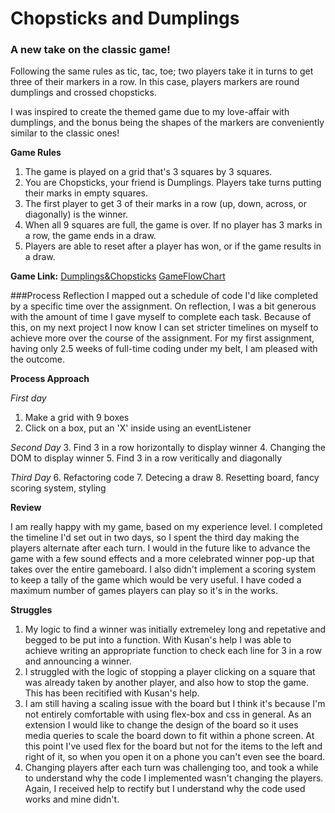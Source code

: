 # Chopsticks and Dumplings
### A new take on the classic game!
Following the same rules as tic, tac, toe; two players take it in turns to get three of their markers in a row. In this case, players markers are round dumplings and crossed chopsticks.

I was inspired to create the themed game due to my love-affair with dumplings, and the bonus being the shapes of the markers are conveniently similar to the classic ones!

**Game Rules**
1. The game is played on a grid that's 3 squares by 3 squares.
2. You are Chopsticks, your friend is Dumplings. Players take turns putting their marks in empty squares.
3. The first player to get 3 of their marks in a row (up, down, across, or diagonally) is the winner.
4. When all 9 squares are full, the game is over. If no player has 3 marks in a row, the game ends in a draw.
5. Players are able to reset after a player has won, or if the game results in a draw.

**Game Link:** 
[Dumplings&Chopsticks](https://razbag18.github.io/tictactoe/)
[GameFlowChart](https://github.com/razbag18/tictactoe/blob/master/Game%20Flowchart.jpeg)

###Process Reflection
I mapped out a schedule of code I'd like completed by a specific time over the assignment. On reflection, I was a bit generous with the amount of time I gave myself to complete each task. Because of this, on my next project I now know I can set stricter timelines on myself to achieve more over the course of the assignment. 
For my first assignment, having only 2.5 weeks of full-time coding under my belt, I am pleased with the outcome. 

**Process Approach**

*First day* 
1. Make a grid with 9 boxes
2. Click on a box, put an 'X' inside using an eventListener

*Second Day*
3. Find 3 in a row horizontally to display winner
4. Changing the DOM to display winner
5. Find 3 in a row veritically and diagonally

*Third Day*
6. Refactoring code
7. Detecing a draw
8. Resetting board, fancy scoring system, styling

**Review**

I am really happy with my game, based on my experience level. I completed the timeline I'd set out in two days, so I spent the third day making the players alternate after each turn. I would in the future like to advance the game with a few sound effects and a more celebrated winner pop-up that takes over the entire gameboard. I also didn't implement a scoring system to keep a tally of the game which would be very useful. I have coded a maximum number of games players can play so it's in the works. 


**Struggles**
1. My logic to find a winner was initially extremeley long and repetative and begged to be put into a function. With Kusan's help I was able to achieve writing an appropriate function to check each line for 3 in a row and announcing a winner.
2. I struggled with the logic of stopping a player clicking on a square that was already taken by another player, and also how to stop the game. This has been recitified with Kusan's help.
3. I am still having a scaling issue with the board but I think it's because I'm not entirely comfortable with using flex-box and css in general. As an extension I would like to change the design of the board so it uses media queries to scale the board down to fit within a phone screen. At this point I've used flex for the board but not for the items to the left and right of it, so when you open it on a phone you can't even see the board. 
4. Changing players after each turn was challenging too, and took a while to understand why the code I implemented wasn't changing the players. Again, I received help to rectify but I understand why the code used works and mine didn't.

